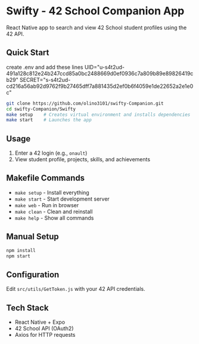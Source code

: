 # Swifty - 42 School Companion App

React Native app to search and view 42 School student profiles using the 42 API.

## Quick Start

create .env and add these lines
UID="u-s4t2ud-491a128c812e24b247ccd85a0bc2488669d0ef0936c7a809b89e89826419cb29"
SECRET="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"

```bash
git clone https://github.com/olino3101/swifty-Companion.git
cd swifty-Companion/Swifty
make setup    # Creates virtual environment and installs dependencies
make start    # Launches the app
```

## Usage

1. Enter a 42 login (e.g., `onault`)
2. View student profile, projects, skills, and achievements

## Makefile Commands

- `make setup` - Install everything
- `make start` - Start development server  
- `make web` - Run in browser
- `make clean` - Clean and reinstall
- `make help` - Show all commands

## Manual Setup

```bash
npm install
npm start
```

## Configuration

Edit `src/utils/GetToken.js` with your 42 API credentials.

## Tech Stack

- React Native + Expo
- 42 School API (OAuth2)
- Axios for HTTP requests
